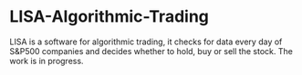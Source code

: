 # LISA-Algorithmic-Trading
LISA is a software for algorithmic trading, it checks for data every day of S&amp;P500 companies and decides whether to hold, buy or sell the stock. The work is in progress.
